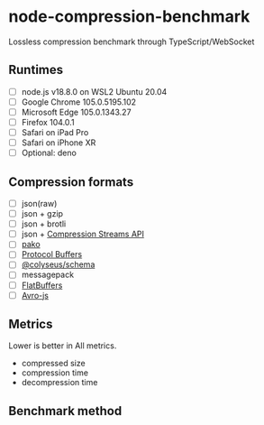 # node-compression-benchmark

Lossless compression benchmark through TypeScript/WebSocket

## Runtimes

- [ ] node.js v18.8.0 on WSL2 Ubuntu 20.04
- [ ] Google Chrome 105.0.5195.102
- [ ] Microsoft Edge 105.0.1343.27
- [ ] Firefox 104.0.1
- [ ] Safari on iPad Pro
- [ ] Safari on iPhone XR
- [ ] Optional: deno

## Compression formats

- [ ] json(raw)
- [ ] json + gzip
- [ ] json + brotli
- [ ] json + [Compression Streams API](https://developer.mozilla.org/en-US/docs/Web/API/Compression_Streams_API)
- [ ] [pako](https://github.com/nodeca/pako)
- [ ] [Protocol Buffers](https://github.com/protobufjs/protobuf.js/)
- [ ] [@colyseus/schema](https://github.com/colyseus/schema)
- [ ] messagepack
- [ ] [FlatBuffers](https://google.github.io/flatbuffers/flatbuffers_guide_use_typescript.html)
- [ ] [Avro-js](https://www.npmjs.com/package/avro-js/v/1.11.1)

## Metrics

Lower is better in All metrics.

- compressed size
- compression time
- decompression time

## Benchmark method
